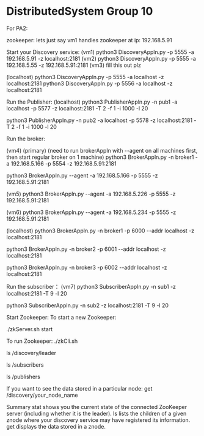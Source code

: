 # DistributedSystem Group 10

For PA2:

zookeeper: lets just say vm1 handles zookeeper at ip: 192.168.5.91

Start your Discovery service:
(vm1)
python3 DiscoveryAppln.py -p 5555 -a 192.168.5.91 -z localhost:2181
(vm2)
python3 DiscoveryAppln.py -p 5555 -a 192.168.5.55 -z 192.168.5.91:2181
(vm3)
fill this out plz

(localhost)
python3 DiscoveryAppln.py -p 5555 -a localhost -z localhost:2181
python3 DiscoveryAppln.py -p 5556 -a localhost -z localhost:2181


Run the Publisher:
(localhost)
python3 PublisherAppln.py -n pub1 -a localhost -p 5577 -z localhost:2181 -T 2 -f 1 -i 1000 -l 20

python3 PublisherAppln.py -n pub2 -a localhost -p 5578 -z localhost:2181 -T 2 -f 1 -i 1000 -l 20


Run the broker:

(vm4)
(primary) (need to run brokerAppln with --agent on all machines first, then start regular broker on 1 machine)
python3 BrokerAppln.py -n broker1 -a 192.168.5.166 -p 5554 -z 192.168.5.91:2181

python3 BrokerAppln.py --agent -a 192.168.5.166 -p 5555 -z 192.168.5.91:2181

(vm5)
python3 BrokerAppln.py --agent -a 192.168.5.226 -p 5555 -z 192.168.5.91:2181

(vm6)
python3 BrokerAppln.py --agent -a 192.168.5.234 -p 5555 -z 192.168.5.91:2181


(localhost)
python3 BrokerAppln.py -n broker1 -p 6000 --addr localhost -z localhost:2181

python3 BrokerAppln.py -n broker2 -p 6001 --addr localhost -z localhost:2181

python3 BrokerAppln.py -n broker3 -p 6002 --addr localhost -z localhost:2181


Run the subscriber：
(vm7)
python3 SubscriberAppln.py -n sub1 -z localhost:2181 -T 9 -l 20

python3 SubscriberAppln.py -n sub2 -z localhost:2181 -T 9 -l 20


Start Zookeeper:
To start a new Zookeeper:

./zkServer.sh start

To run Zookeeper:
./zkCli.sh

ls /discovery/leader

ls /subscribers

ls /publishers

If you want to see the data stored in a particular node:
get /discovery/your_node_name

Summary
stat shows you the current state of the connected ZooKeeper server (including whether it is the leader).
ls <path> lists the children of a given znode where your discovery service may have registered its information.
get <path> displays the data stored in a znode.
